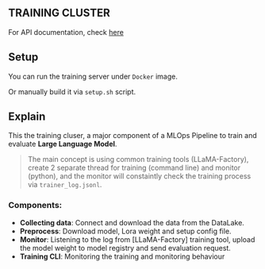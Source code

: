 ## TRAINING CLUSTER

For API documentation, check [here](api/README.md)

## Setup

You can run the training server under `Docker` image.

Or manually build it via `setup.sh` script.

## Explain

This the training cluser, a major component of a MLOps Pipeline to train and evaluate **Large Language Model**. 

> The main concept is using common training tools (LLaMA-Factory), create 2 separate thread for training (command line) and monitor (python), and the monitor will constaintly check the training process via `trainer_log.jsonl`.

### Components:
- **Collecting data**: Connect and download the data from the DataLake.
- **Preprocess**: Download model, Lora weight and setup config file.
- **Monitor**: Listening to the log from [LLaMA-Factory] training tool, upload the model weight to model registry and send evaluation request.
- **Training CLI**: Monitoring the training and monitoring behaviour 





